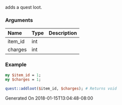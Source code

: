 adds a quest loot.
### Arguments
**Name**|**Type**|**Description**
:---|:---|:---
item_id|int|
charges|int|

### Example

```perl
my $item_id = 1;
my $charges = 1;

quest::addloot($item_id, $charges); # Returns void
```


Generated On 2018-01-15T13:04:48-08:00